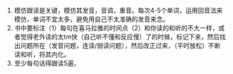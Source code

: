 1. 模仿跟读是关键，模仿其发音，音调，重音。每次4-5个单词，运用回音法来模仿，单词不宜太多，避免用自己不太准确的发音来念。
2. 书中要标注（1）每句在喜马拉雅的时间点（2）和你读的和听的不大一样，或者觉得老外读的太tm快（自己听不懂和反应慢）了的时候，标记下来，然后找出问题所在（发音问题，连读/弱读问题），然后改正过来，（平时放松）不断读和听，将其内化。      
3. 至少每句话得跟读5遍，
